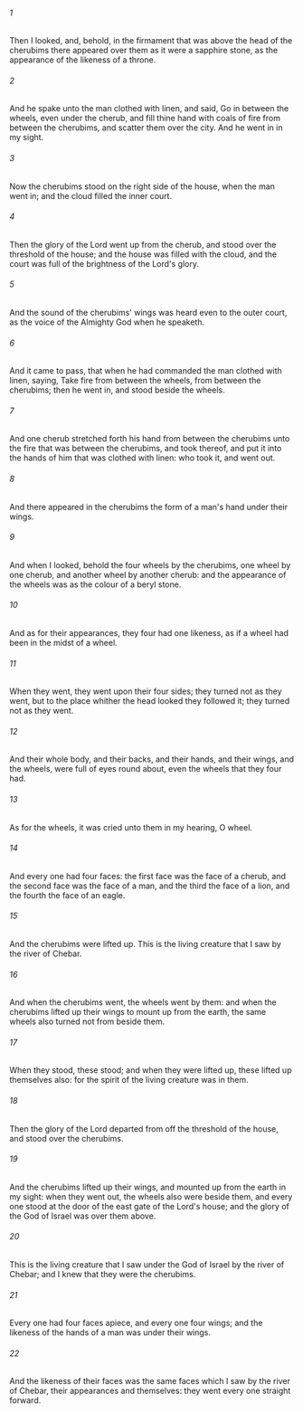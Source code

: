###### 1
Then I looked, and, behold, in the firmament that was above the head of the cherubims there appeared over them as it were a sapphire stone, as the appearance of the likeness of a throne.

###### 2
And he spake unto the man clothed with linen, and said, Go in between the wheels, even under the cherub, and fill thine hand with coals of fire from between the cherubims, and scatter them over the city. And he went in in my sight.

###### 3
Now the cherubims stood on the right side of the house, when the man went in; and the cloud filled the inner court.

###### 4
Then the glory of the Lord went up from the cherub, and stood over the threshold of the house; and the house was filled with the cloud, and the court was full of the brightness of the Lord's glory.

###### 5
And the sound of the cherubims' wings was heard even to the outer court, as the voice of the Almighty God when he speaketh.

###### 6
And it came to pass, that when he had commanded the man clothed with linen, saying, Take fire from between the wheels, from between the cherubims; then he went in, and stood beside the wheels.

###### 7
And one cherub stretched forth his hand from between the cherubims unto the fire that was between the cherubims, and took thereof, and put it into the hands of him that was clothed with linen: who took it, and went out.

###### 8
And there appeared in the cherubims the form of a man's hand under their wings.

###### 9
And when I looked, behold the four wheels by the cherubims, one wheel by one cherub, and another wheel by another cherub: and the appearance of the wheels was as the colour of a beryl stone.

###### 10
And as for their appearances, they four had one likeness, as if a wheel had been in the midst of a wheel.

###### 11
When they went, they went upon their four sides; they turned not as they went, but to the place whither the head looked they followed it; they turned not as they went.

###### 12
And their whole body, and their backs, and their hands, and their wings, and the wheels, were full of eyes round about, even the wheels that they four had.

###### 13
As for the wheels, it was cried unto them in my hearing, O wheel.

###### 14
And every one had four faces: the first face was the face of a cherub, and the second face was the face of a man, and the third the face of a lion, and the fourth the face of an eagle.

###### 15
And the cherubims were lifted up. This is the living creature that I saw by the river of Chebar.

###### 16
And when the cherubims went, the wheels went by them: and when the cherubims lifted up their wings to mount up from the earth, the same wheels also turned not from beside them.

###### 17
When they stood, these stood; and when they were lifted up, these lifted up themselves also: for the spirit of the living creature was in them.

###### 18
Then the glory of the Lord departed from off the threshold of the house, and stood over the cherubims.

###### 19
And the cherubims lifted up their wings, and mounted up from the earth in my sight: when they went out, the wheels also were beside them, and every one stood at the door of the east gate of the Lord's house; and the glory of the God of Israel was over them above.

###### 20
This is the living creature that I saw under the God of Israel by the river of Chebar; and I knew that they were the cherubims.

###### 21
Every one had four faces apiece, and every one four wings; and the likeness of the hands of a man was under their wings.

###### 22
And the likeness of their faces was the same faces which I saw by the river of Chebar, their appearances and themselves: they went every one straight forward.

